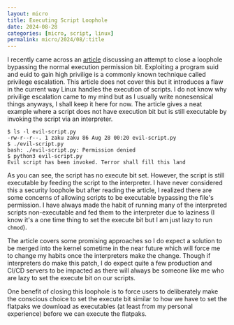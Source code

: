 ```yaml
---
layout: micro
title: Executing Script Loophole
date: 2024-08-28
categories: [micro, script, linux]
permalink: micro/2024/08/:title
---
```


I recently came across an [article](https://lwn.net/Articles/982085/) discussing an attempt to close a loophole bypassing the normal 
execution permission bit. Exploiting a program suid and euid to gain high privilige is a commonly known technique called privilege 
escalation. This article does not cover this but it introduces a flaw in the current way Linux handles the execution of scripts. I 
do not know why privilige escalation came to my mind but as I usually write nonesensical things anyways, I shall keep it here for now. The article gives a neat 
example where a script does not have execution bit but is still executable by invoking the script via an interpreter.

```
$ ls -l evil-script.py 
-rw-r--r--. 1 zaku zaku 86 Aug 28 00:20 evil-script.py
$ ./evil-script.py
bash: ./evil-script.py: Permission denied
$ python3 evil-script.py 
Evil script has been invoked. Terror shall fill this land
```

As you can see, the script has no execute bit set. However, the script is still executable by feeding the script to the interpreter.
I have never considered this a security loophole but after reading the article, I realized there are some concerns of allowing scripts 
to be executable bypassing the file's permission. I have always made the habit of running many of the interpreted scripts non-executable 
and fed them to the interpreter due to laziness (I know it's a one time thing to set the execute bit but I am just lazy to run `chmod`).

The article covers some promising approaches so I do expect a solution to be merged into the kernel sometime in the near future which will 
force me to change my habits once the interpreters make the change. Though if interpreters do make this patch, I do expect quite a few 
production and CI/CD servers to be impacted as there will always be someone like me who are lazy to set the execute bit on our scripts.

One benefit of closing this loophole is to force users to deliberately make the conscious choice to set the execute bit similar to how we have to 
set the flatpaks we download as executables (at least from my personal experience) before we can execute the flatpaks.
